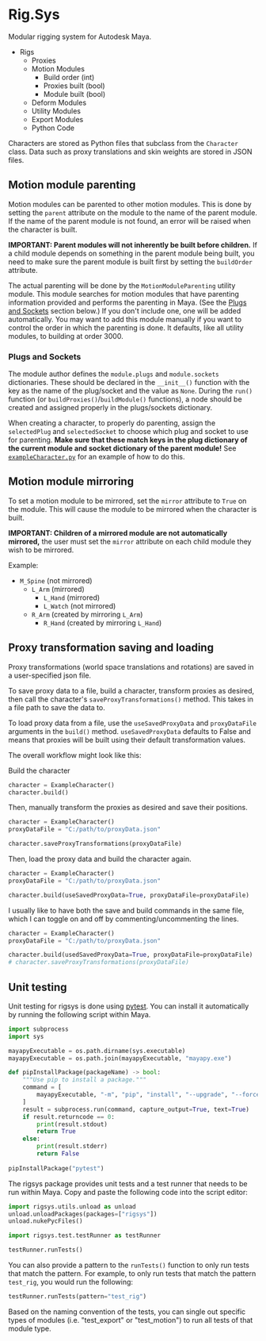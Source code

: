 # Rig.Sys

Modular rigging system for Autodesk Maya.

- Rigs
  - Proxies
  - Motion Modules
    - Build order (int)
    - Proxies built (bool)
    - Module built (bool)
  - Deform Modules
  - Utility Modules
  - Export Modules
  - Python Code

Characters are stored as Python files that subclass from the `Character` class. Data such as proxy translations and skin
weights are stored in JSON files.

## Motion module parenting

Motion modules can be parented to other motion modules. This is done by setting the `parent` attribute on the module to the name of the parent module. If the name of the parent module is not found, an error will be raised when the character is built.

**IMPORTANT: Parent modules will not inherently be built before children.** If a child module depends on something in the parent module being built, you need to make sure the parent module is built first by setting the `buildOrder` attribute.

The actual parenting will be done by the `MotionModuleParenting` utility module. This module searches for motion modules that have parenting information provided and performs the parenting in Maya. (See the [Plugs and Sockets](#plugs-and-sockets) section below.) If you don't include one, one will be added automatically. You may want to add this module manually if you want to control the order in which the parenting is done. It defaults, like all utility modules, to building at order 3000.

### Plugs and Sockets

The module author defines the `module.plugs` and `module.sockets` dictionaries. These should be declared in the `__init__()` function with the key as the name of the plug/socket and the value as `None`. During the `run()` function (or `buildProxies()`/`buildModule()` functions), a node should be created and assigned properly in the plugs/sockets dictionary.

When creating a character, to properly do parenting, assign the `selectedPlug` and `selectedSocket` to choose which plug and socket to use for parenting. **Make sure that these match keys in the plug dictionary of the current module and socket dictionary of the parent module!** See [`exampleCharacter.py`](example/exampleCharacter.py) for an example of how to do this.

## Motion module mirroring

To set a motion module to be mirrored, set the `mirror` attribute to `True` on the module. This will cause the module to be mirrored when the character is built.

**IMPORTANT: Children of a mirrored module are not automatically mirrored,** the user must set the `mirror` attribute on each child module they wish to be mirrored.

Example:

- `M_Spine` (not mirrored)
  - `L_Arm` (mirrored)
    - `L_Hand` (mirrored)
    - `L_Watch` (not mirrored)
  - `R_Arm` (created by mirroring `L_Arm`)
    - `R_Hand` (created by mirroring `L_Hand`)

## Proxy transformation saving and loading

Proxy transformations (world space translations and rotations) are saved in a user-specified json file.

To save proxy data to a file, build a character, transform proxies as desired, then call the character's `saveProxyTransformations()` method. This takes in a file path to save the data to.

To load proxy data from a file, use the `useSavedProxyData` and `proxyDataFile` arguments in the `build()` method. `useSavedProxyData` defaults to False and means that proxies will be built using their default transformation values.

The overall workflow might look like this:

Build the character

```python
character = ExampleCharacter()
character.build()
```

Then, manually transform the proxies as desired and save their positions.

```python
character = ExampleCharacter()
proxyDataFile = "C:/path/to/proxyData.json"

character.saveProxyTransformations(proxyDataFile)
```

Then, load the proxy data and build the character again.

```python
character = ExampleCharacter()
proxyDataFile = "C:/path/to/proxyData.json"

character.build(useSavedProxyData=True, proxyDataFile=proxyDataFile)
```

I usually like to have both the save and build commands in the same file, which I can toggle on and off by commenting/uncommenting the lines.

```python
character = ExampleCharacter()
proxyDataFile = "C:/path/to/proxyData.json"

character.build(usedSavedProxyData=True, proxyDataFile=proxyDataFile)
# character.saveProxyTransformations(proxyDataFile)
```

## Unit testing

Unit testing for rigsys is done using [pytest](https://docs.pytest.org/en/7.4.x/). You can install it automatically by running the following script within Maya.

```python
import subprocess
import sys

mayapyExecutable = os.path.dirname(sys.executable)
mayapyExecutable = os.path.join(mayapyExecutable, "mayapy.exe")

def pipInstallPackage(packageName) -> bool:
    """Use pip to install a package."""
    command = [
        mayapyExecutable, "-m", "pip", "install", "--upgrade", "--force-reinstall", packageName
    ]
    result = subprocess.run(command, capture_output=True, text=True)
    if result.returncode == 0:
        print(result.stdout)
        return True
    else:
        print(result.stderr)
        return False
        
pipInstallPackage("pytest")
```

The rigsys package provides unit tests and a test runner that needs to be run within Maya. Copy and paste the following code into the script editor:

```python
import rigsys.utils.unload as unload
unload.unloadPackages(packages=["rigsys"])
unload.nukePycFiles()

import rigsys.test.testRunner as testRunner

testRunner.runTests()
```

You can also provide a pattern to the `runTests()` function to only run tests that match the pattern. For example, to only run tests that match the pattern `test_rig`, you would run the following:

```python
testRunner.runTests(pattern="test_rig")
```

Based on the naming convention of the tests, you can single out specific types of modules (i.e. "test_export" or "test_motion") to run all tests of that module type.
